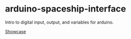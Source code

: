 # arduino-spaceship-interface
Intro to digital input, output, and variables for arduino.

[Showcase](https://vimeo.com/128025665)
